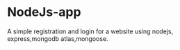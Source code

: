# NodeJs-app
A simple registration and login for a website using nodejs, express,mongodb atlas,mongoose.
